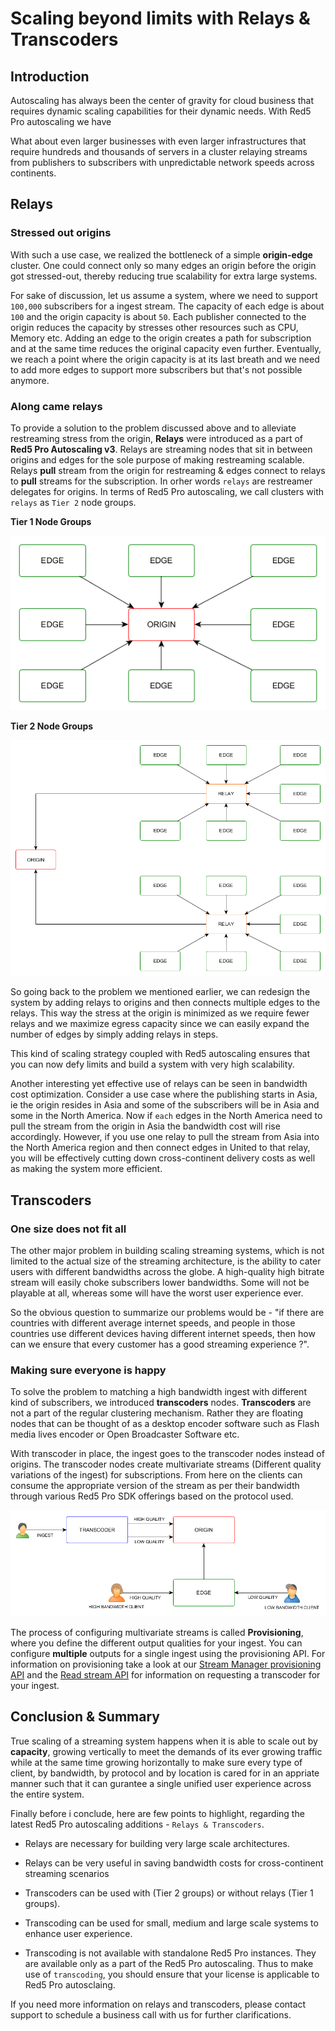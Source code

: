 # Scaling beyond limits with Relays & Transcoders

## Introduction

Autoscaling has always been the center of gravity for cloud business that requires dynamic scaling capabilities for their dynamic needs. With Red5 Pro autoscaling we have 

What about even larger businesses with even larger infrastructures that require hundreds and thousands of servers in a cluster relaying streams from publishers to subscribers with unpredictable network speeds across continents.

## Relays

### Stressed out origins

With such a use case, we realized the bottleneck of a simple **origin-edge** cluster. One could connect only so many edges an origin before the origin got stressed-out, thereby reducing true scalability for extra large systems.

For sake of discussion, let us assume a system, where we need to support `100,000` subscribers for a ingest stream. The capacity of each edge is about `100` and the origin capacity is about `50`. Each publisher connected to the origin reduces the capacity by stresses other resources such as CPU, Memory etc. Adding an edge to the origin creates a path for subscription and at the same time reduces the original capacity even further. Eventually, we reach a point where the origin capacity is at its last breath and we need to add more edges to support more subscribers but that's not possible anymore.

### Along came relays

To provide a solution to the problem discussed above and to alleviate restreaming stress from the origin, **Relays** were introduced as a part of **Red5 Pro Autoscaling v3**. Relays are streaming nodes that sit in between origins and edges for the sole purpose of making restreaming scalable. Relays **pull** stream from the origin for restreaming  & edges connect to relays to **pull** streams for the subscription. In orher words `relays` are restreamer delegates for origins. In terms of Red5 Pro autoscaling, we call clusters with `relays` as `Tier 2` node groups.

**Tier 1 Node Groups**

![Tier 1 NodeGroups](images/tier-1-cluster.png)

**Tier 2 Node Groups**

![Tier 2 NodeGroups](images/tier-2-cluster.png)

So going back to the problem we mentioned earlier, we can redesign the system by adding relays to origins and then connects multiple edges to the relays. This way the stress at the origin is minimized as we require fewer relays and we maximize egress capacity since we can easily expand the number of edges by simply adding relays in steps.

This kind of scaling strategy coupled with Red5 autoscaling ensures that you can now defy limits and build a system with very high scalability.

Another interesting yet effective use of relays can be seen in bandwidth cost optimization. Consider a use case where the publishing starts in Asia, ie the origin resides in Asia and some of the subscribers will be in Asia and some in the North America. Now if `each` edges in the North America need to pull the stream from the origin in Asia the bandwidth cost will rise accordingly. However, if you use one relay to pull the stream from Asia into the North America region and then connect edges in United to that relay, you will be effectively cutting down cross-continent delivery costs as well as making the system more efficient.

## Transcoders

### One size does not fit all

The other major problem in building scaling streaming systems, which is not limited to the actual size of the streaming architecture, is the ability to cater users with different bandwidths across the globe. A high-quality high bitrate stream will easily choke subscribers lower bandwidths. Some will not be playable at all, whereas some will have the worst user experience ever.

So the obvious question to summarize our problems would be - "if there are countries with different average internet speeds, and people in those countries use different devices having different internet speeds, then how can we ensure that every customer has a good streaming experience ?".

### Making sure everyone is happy

To solve the problem to matching a  high bandwidth ingest with different kind of subscribers, we introduced **transcoders** nodes. **Transcoders** are not a part of the regular clustering mechanism. Rather they are floating nodes that can be thought of as a desktop encoder software such as Flash media lives encoder or Open Broadcaster Software etc.

With transcoder in place, the ingest goes to the transcoder nodes instead of origins. The transcoder nodes create multivariate streams (Different quality variations of the ingest) for subscriptions. From here on the clients can consume the appropriate version of the stream as per their bandwidth through various Red5 Pro SDK offerings based on the protocol used.

![Simple 2 quality transcoding](images/basic-2-quality-transcoding.png)

The process of configuring multivariate streams is called **Provisioning**, where you define the different output qualities for your ingest. You can configure **multiple** outputs for a single ingest using the provisioning API. For information on provisioning take a look at our [Stream Manager provisioning API](https://www.red5pro.com/docs/autoscale/smapi-streamprovision) and the [Read stream API](https://www.red5pro.com/docs/autoscale/smapi-streams#read-stream) for information on requesting a transcoder for your ingest.

## Conclusion & Summary

True scaling of a streaming system happens when it is able to scale out by **capacity**, growing vertically to meet the demands of its ever growing traffic while at the same time growing horizontally to make sure every type of client, by bandwidth, by protocol and by location is cared for in an appriate manner such that it can gurantee a single unified user experience across the entire system.

Finally before i conclude, here are few points to highlight, regarding the latest Red5 Pro autoscaling additions - `Relays & Transcoders`.

* Relays are necessary for building very large scale architectures.

* Relays can be very useful in saving bandwidth costs for cross-continent streaming scenarios

* Transcoders can be used with (Tier 2 groups) or without relays (Tier 1 groups).

* Transcoding can be used for small, medium and large scale systems to enhance user experience.

* Transcoding is not available with standalone Red5 Pro instances. They are available only as a part of the Red5 Pro autoscaling. Thus to make use of `transcoding`, you should ensure that your license is applicable to Red5 Pro autosclaing.

If you need more information on relays and transcoders, please contact support to schedule a business call with us for further clarifications.